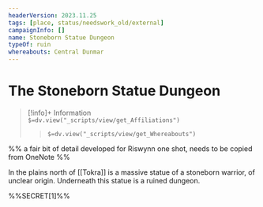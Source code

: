 ```yaml
---
headerVersion: 2023.11.25
tags: [place, status/needswork_old/external]
campaignInfo: []
name: Stoneborn Statue Dungeon
typeOf: ruin
whereabouts: Central Dunmar
---
```

# The Stoneborn Statue Dungeon
>[!info]+ Information  
> `$=dv.view("_scripts/view/get_Affiliations")`  
>> `$=dv.view("_scripts/view/get_Whereabouts")`

%% a fair bit of detail developed for Riswynn one shot, needs to be copied from OneNote %%

In the plains north of [[Tokra]] is a massive statue of a stoneborn warrior, of unclear origin. Underneath this statue is a ruined dungeon. 

%%SECRET[1]%%

